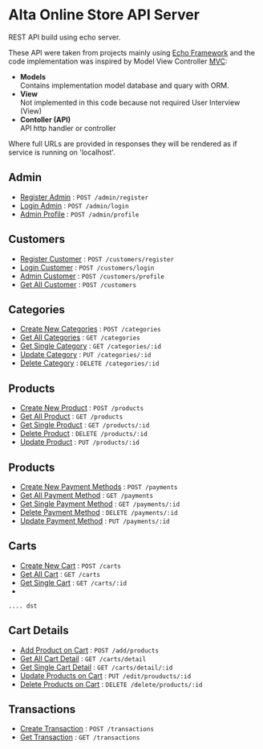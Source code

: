 # Alta Online Store API Server

REST API build using echo server.

These API were taken from projects mainly using [Echo Framework](https://echo.labstack.com/) and the code implementation
was inspired by Model View Controller [MVC](https://en.wikipedia.org/wiki/Model%E2%80%93view%E2%80%93controller):

- **Models**<br/>Contains implementation model database and quary with ORM.
- **View**<br/>Not implemented in this code because not required User Interview (View)
- **Contoller (API)**<br/>API http handler or controller

Where full URLs are provided in responses they will be rendered as if service is running on 'localhost'.

## Admin

* [Register Admin](#) : `POST /admin/register`
* [Login Admin](#) : `POST /admin/login`
* [Admin Profile](#) : `POST /admin/profile`

## Customers

* [Register Customer](#) : `POST /customers/register`
* [Login Customer](#) : `POST /customers/login`
* [Admin Customer](#) : `POST /customers/profile`
* [Get All Customer](#) : `POST /customers`

## Categories

* [Create New Categories](#) : `POST /categories`
* [Get All Categories](#) : `GET /categories`
* [Get Single Category](#) : `GET /categories/:id`
* [Update Category](#) : `PUT /categories/:id`
* [Delete Category](#) : `DELETE /categories/:id`

## Products

* [Create New Product](#) : `POST /products`
* [Get All Product](#) : `GET /products`
* [Get Single Product](#) : `GET /products/:id`
* [Delete Product](#) : `DELETE /products/:id`
* [Update Product](#) : `PUT /products/:id`

## Products

* [Create New Payment Methods](#) : `POST /payments`
* [Get All Payment Method](#) : `GET /payments`
* [Get Single Payment Method](#) : `GET /payments/:id`
* [Delete Payment Method](#) : `DELETE /payments/:id`
* [Update Payment Method](#) : `PUT /payments/:id`

## Carts

* [Create New Cart](#) : `POST /carts`
* [Get All Cart](#) : `GET /carts`
* [Get Single Cart](#) : `GET /carts/:id`
* 
`.... dst`

## Cart Details

* [Add Product on Cart](#) : `POST /add/products`
* [Get All Cart Detail](#) : `GET /carts/detail`
* [Get Single Cart Detail](#) : `GET /carts/detail/:id`
* [Update Products on Cart](#) : `PUT /edit/prouducts/:id`
* [Delete Products on Cart](#) : `DELETE /delete/products/:id`

## Transactions

* [Create Transaction](#) : `POST /transactions`
* [Get Transaction](#) : `GET /transactions`
